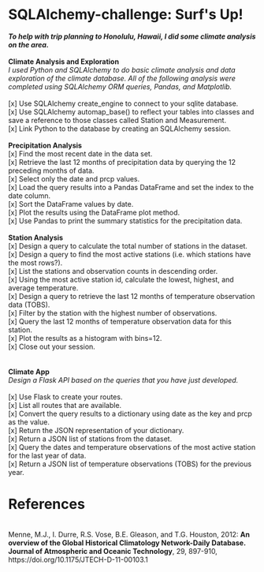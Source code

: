 # SQLAlchemy-challenge: Surf's Up!

<b><i>To help with trip planning to Honolulu, Hawaii, I did some climate analysis on the area.</i></b>
<br><br>
<b>Climate Analysis and Exploration</b><br>
<i>I used Python and SQLAlchemy to do basic climate analysis and data exploration of the climate database. All of the following analysis were completed using SQLAlchemy ORM queries, Pandas, and Matplotlib.</i><br>
<br>
[x] Use SQLAlchemy create_engine to connect to your sqlite database.<br>
[x] Use SQLAlchemy automap_base() to reflect your tables into classes and save a reference to those classes called Station and Measurement.<br>
[x] Link Python to the database by creating an SQLAlchemy session.<br>
<br>
<b>Precipitation Analysis</b><br>
[x] Find the most recent date in the data set.<br>
[x] Retrieve the last 12 months of precipitation data by querying the 12 preceding months of data.<br>
[x] Select only the date and prcp values.<br>
[x] Load the query results into a Pandas DataFrame and set the index to the date column.<br>
[x] Sort the DataFrame values by date.<br>
[x] Plot the results using the DataFrame plot method.<br>
[x] Use Pandas to print the summary statistics for the precipitation data.<br>
<br>
<b>Station Analysis</b><br>
[x] Design a query to calculate the total number of stations in the dataset.<br>
[x] Design a query to find the most active stations (i.e. which stations have the most rows?).<br>
[x] List the stations and observation counts in descending order.<br>
[x] Using the most active station id, calculate the lowest, highest, and average temperature.<br>
[x] Design a query to retrieve the last 12 months of temperature observation data (TOBS).<br>
[x] Filter by the station with the highest number of observations.<br>
[x] Query the last 12 months of temperature observation data for this station.<br>
[x] Plot the results as a histogram with bins=12.<br>
[x] Close out your session.<br>
<br>
<br>
<b>Climate App</b><br>
<i>Design a Flask API based on the queries that you have just developed.</i><br>
<br>
[x] Use Flask to create your routes.<br>
[x] List all routes that are available.<br>
[x] Convert the query results to a dictionary using date as the key and prcp as the value.<br>
[x] Return the JSON representation of your dictionary.<br>
[x] Return a JSON list of stations from the dataset.<br>
[x] Query the dates and temperature observations of the most active station for the last year of data.<br>
[x] Return a JSON list of temperature observations (TOBS) for the previous year.<br>

<h1>References</h1><br>
Menne, M.J., I. Durre, R.S. Vose, B.E. Gleason, and T.G. Houston, 2012: <b>An overview of the Global Historical Climatology Network-Daily Database. Journal of Atmospheric and Oceanic Technology</b>, 29, 897-910, https://doi.org/10.1175/JTECH-D-11-00103.1
